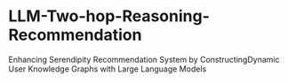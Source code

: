 # LLM-Two-hop-Reasoning-Recommendation
Enhancing Serendipity Recommendation System by ConstructingDynamic User Knowledge Graphs with Large Language Models
